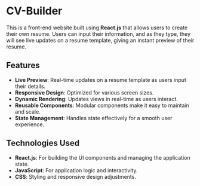 # CV-Builder

This is a front-end website built using **React.js** that allows users to create their own resume. Users can input their information, and as they type, they will see live updates on a resume template, giving an instant preview of their resume.

## Features

- **Live Preview**: Real-time updates on a resume template as users input their details.
- **Responsive Design**: Optimized for various screen sizes.
- **Dynamic Rendering**: Updates views in real-time as users interact.
- **Reusable Components**: Modular components make it easy to maintain and scale.
- **State Management**: Handles state effectively for a smooth user experience.

## Technologies Used

- **React.js**: For building the UI components and managing the application state.
- **JavaScript**: For application logic and interactivity.
- **CSS**: Styling and responsive design adjustments.

